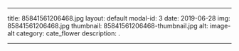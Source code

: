 
---
title: 85841561206468.jpg
layout: default
modal-id: 3
date: 2019-06-28
img: 85841561206468.jpg
thumbnail: 85841561206468-thumbnail.jpg
alt: image-alt
category: cate_flower
description: .

---
